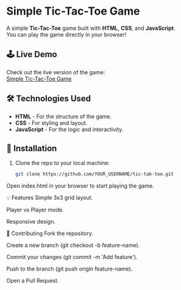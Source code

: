 # Simple Tic-Tac-Toe Game

A simple **Tic-Tac-Toe** game built with **HTML**, **CSS**, and **JavaScript**.  
You can play the game directly in your browser!

## 🕹️ Live Demo
Check out the live version of the game:  
[Simple Tic-Tac-Toe Game](https://simple-tic-tak-toe-game.netlify.app/)

## 🛠️ Technologies Used
- **HTML** - For the structure of the game.
- **CSS** - For styling and layout.
- **JavaScript** - For the logic and interactivity.

## 🔧 Installation
1. Clone the repo to your local machine:
   ```bash
   git clone https://github.com/YOUR_USERNAME/tic-tak-toe.git
Open index.html in your browser to start playing the game.

💡 Features
Simple 3x3 grid layout.

Player vs Player mode.

Responsive design.

🤝 Contributing
Fork the repository.

Create a new branch (git checkout -b feature-name).

Commit your changes (git commit -m 'Add feature').

Push to the branch (git push origin feature-name).

Open a Pull Request.
